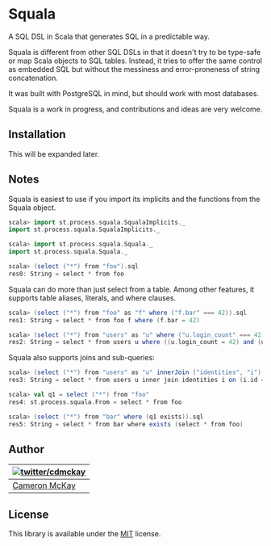 # Squala

A SQL DSL in Scala that generates SQL in a predictable way.

Squala is different from other SQL DSLs in that it doesn't try to be type-safe or map Scala objects to SQL tables.
Instead, it tries to offer the same control as embedded SQL but without the messiness and error-proneness of
string concatenation.

It was built with PostgreSQL in mind, but should work with most databases.

Squala is a work in progress, and contributions and ideas are very welcome.

## Installation

This will be expanded later.

## Notes

Squala is easiest to use if you import its implicits and the functions from the Squala object.

```scala
scala> import st.process.squala.SqualaImplicits._
import st.process.squala.SqualaImplicits._

scala> import st.process.squala.Squala._
import st.process.squala.Squala._

scala> (select ("*") from "foo").sql
res0: String = select * from foo
```

Squala can do more than just select from a table. Among other features, it supports table aliases, literals, and where
clauses.

```scala
scala> (select ("*") from "foo" as "f" where ("f.bar" === 42)).sql
res1: String = select * from foo f where (f.bar = 42)

scala> (select ("*") from "users" as "u" where ("u.login_count" === 42 and "u.email_verified" === false)).sql
res2: String = select * from users u where ((u.login_count = 42) and (u.email_verified = 0))
```

Squala also supports joins and sub-queries:

```scala
scala> (select ("*") from "users" as "u" innerJoin ("identities", "i") on ("i.id" === "u.identity_id")).sql
res3: String = select * from users u inner join identities i on (i.id = u.identity_id)

scala> val q1 = select ("*") from "foo"
res4: st.process.squala.From = select * from foo

scala> (select ("*") from "bar" where (q1 exists)).sql
res5: String = select * from bar where exists (select * from foo)
```

## Author

| [![twitter/cdmckay](https://gravatar.com/avatar/b181c028e6b51d408450e12ab68bf25c?s=70)](https://twitter.com/cdmckay "Follow @cdmckay on Twitter") |
|---|
| [Cameron McKay](https://cdmckay.org/) |

## License

This library is available under the [MIT](http://opensource.org/licenses/mit-license.php) license.
